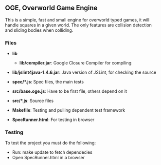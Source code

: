 ## OGE, Overworld Game Engine


This is a simple, fast and small engine for overworld typed games, it will handle squares in a given world.
The only features are collision detection and sliding bodies when colliding.
  
### Files
 * <b>lib</b>
   * <b>lib/compiler.jar</b>: Google Closure Compiler for compiling
 * <b>lib/jslint4java-1.4.6.jar</b>: Java version of JSLint, for checking the source

 * <b>spec/*.js</b>: Spec files, the main tests

 * <b>src/base.oge.js</b>: Have to be first file, others depend on it
 * <b>src/*.js</b>: Source files

 * <b>Makefile</b>: Testing and pulling dependent test framework
 * <b>SpecRunner.html</b>: For testing in browser

### Testing

To test the project you must do the following:
 
 * Run:
       make update 
   to fetch dependecies
 * Open SpecRunner.html in a browser
